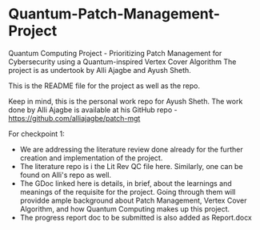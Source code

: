 # Quantum-Patch-Management-Project
Quantum Computing Project - Prioritizing Patch Management for Cybersecurity using a Quantum-inspired Vertex Cover Algorithm
The project is as undertook by Alli Ajagbe and Ayush Sheth.

This is the README file for the project as well as the repo.

Keep in mind, this is the personal work repo for Ayush Sheth. The work done by Alli Ajagbe is available at his GitHub repo - https://github.com/alliajagbe/patch-mgt

For checkpoint 1:
- We are addressing the literature review done already for the further creation and implementation of the project.
- The literature repo is i the Lit Rev QC file here. Similarly, one can be found on Alli's repo as well.
- The GDoc linked here is details, in brief, about the learnings and meanings of the requisite for the project. Going through them will providde ample background about Patch Management, Vertex Cover Algorithm, and how Quantum Computing makes up this project.
- The progress report doc to be submitted is also added as Report.docx
